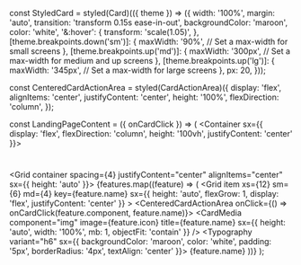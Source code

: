 const StyledCard = styled(Card)(({ theme }) => ({
  width: '100%',
  margin: 'auto',
  transition: 'transform 0.15s ease-in-out',
  backgroundColor: 'maroon',
  color: 'white',
  '&:hover': {
    transform: 'scale(1.05)',
  },
  [theme.breakpoints.down('sm')]: {
    maxWidth: '90%',  // Set a max-width for small screens
  },
  [theme.breakpoints.up('md')]: {
    maxWidth: '300px',  // Set a max-width for medium and up screens
  },
  [theme.breakpoints.up('lg')]: {
    maxWidth: '345px',  // Set a max-width for large screens
  },
  px: 20,
}));

const CenteredCardActionArea = styled(CardActionArea)({
  display: 'flex',
  alignItems: 'center',
  justifyContent: 'center',
  height: '100%',
  flexDirection: 'column',
});

const LandingPageContent = ({ onCardClick }) => (
  <ThemeProvider theme={theme}>
    <Container sx={{ display: 'flex', flexDirection: 'column', height: '100vh', justifyContent: 'center' }}>
      <h1></h1>
      <Grid container spacing={4} justifyContent="center" alignItems="center" sx={{ height: 'auto' }}>
        {features.map((feature) => (
          <Grid 
            item 
            xs={12} sm={6} md={4} 
            key={feature.name} 
            sx={{ height: 'auto', flexGrow: 1, display: 'flex', justifyContent: 'center' }}
          >
            <StyledCard>
              <CenteredCardActionArea onClick={() => onCardClick(feature.component, feature.name)}>
                <CardMedia
                  component="img"
                  image={feature.icon}
                  title={feature.name}
                  sx={{ height: 'auto', width: '100%', mb: 1, objectFit: 'contain' }}
                />
                <Typography variant="h6" sx={{ backgroundColor: 'maroon', color: 'white', padding: '5px', borderRadius: '4px', textAlign: 'center' }}>
                  {feature.name}
                </Typography>
              </CenteredCardActionArea>
            </StyledCard>
          </Grid>
        ))}
      </Grid>
    </Container>
  </ThemeProvider>
);
